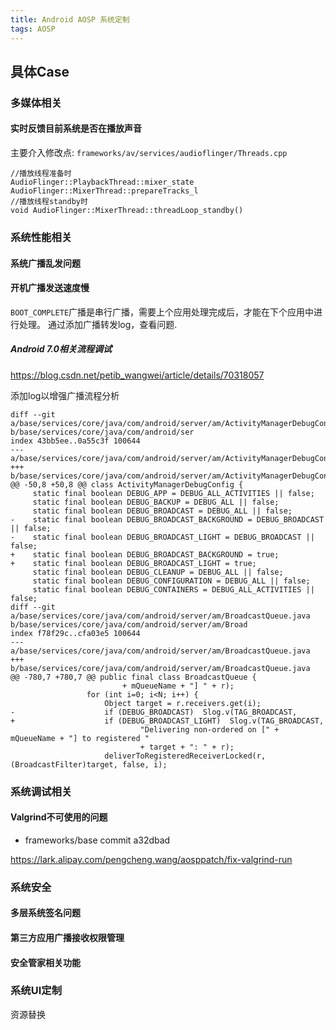 ```yaml
---
title: Android AOSP 系统定制
tags: AOSP
---
```


## 具体Case

### 多媒体相关

#### 实时反馈目前系统是否在播放声音

主要介入修改点: `frameworks/av/services/audioflinger/Threads.cpp`

```
//播放线程准备时
AudioFlinger::PlaybackThread::mixer_state AudioFlinger::MixerThread::prepareTracks_l
//播放线程standby时
void AudioFlinger::MixerThread::threadLoop_standby()
```

### 系统性能相关

#### 系统广播乱发问题

#### 开机广播发送速度慢

`BOOT_COMPLETE`广播是串行广播，需要上个应用处理完成后，才能在下个应用中进行处理。
通过添加广播转发log，查看问题.

##### Android 7.0相关流程调试

https://blog.csdn.net/petib_wangwei/article/details/70318057

添加log以增强广播流程分析

```
diff --git a/base/services/core/java/com/android/server/am/ActivityManagerDebugConfig.java b/base/services/core/java/com/android/ser
index 43bb5ee..0a55c3f 100644
--- a/base/services/core/java/com/android/server/am/ActivityManagerDebugConfig.java
+++ b/base/services/core/java/com/android/server/am/ActivityManagerDebugConfig.java
@@ -50,8 +50,8 @@ class ActivityManagerDebugConfig {
     static final boolean DEBUG_APP = DEBUG_ALL_ACTIVITIES || false;
     static final boolean DEBUG_BACKUP = DEBUG_ALL || false;
     static final boolean DEBUG_BROADCAST = DEBUG_ALL || false;
-    static final boolean DEBUG_BROADCAST_BACKGROUND = DEBUG_BROADCAST || false;
-    static final boolean DEBUG_BROADCAST_LIGHT = DEBUG_BROADCAST || false;
+    static final boolean DEBUG_BROADCAST_BACKGROUND = true;
+    static final boolean DEBUG_BROADCAST_LIGHT = true;
     static final boolean DEBUG_CLEANUP = DEBUG_ALL || false;
     static final boolean DEBUG_CONFIGURATION = DEBUG_ALL || false;
     static final boolean DEBUG_CONTAINERS = DEBUG_ALL_ACTIVITIES || false;
diff --git a/base/services/core/java/com/android/server/am/BroadcastQueue.java b/base/services/core/java/com/android/server/am/Broad
index f78f29c..cfa03e5 100644
--- a/base/services/core/java/com/android/server/am/BroadcastQueue.java
+++ b/base/services/core/java/com/android/server/am/BroadcastQueue.java
@@ -780,7 +780,7 @@ public final class BroadcastQueue {
                         + mQueueName + "] " + r);
                 for (int i=0; i<N; i++) {
                     Object target = r.receivers.get(i);
-                    if (DEBUG_BROADCAST)  Slog.v(TAG_BROADCAST,
+                    if (DEBUG_BROADCAST_LIGHT)  Slog.v(TAG_BROADCAST,
                             "Delivering non-ordered on [" + mQueueName + "] to registered "
                             + target + ": " + r);
                     deliverToRegisteredReceiverLocked(r, (BroadcastFilter)target, false, i);
```

### 系统调试相关

#### Valgrind不可使用的问题

* frameworks/base commit a32dbad

https://lark.alipay.com/pengcheng.wang/aosppatch/fix-valgrind-run

### 系统安全

#### 多层系统签名问题

#### 第三方应用广播接收权限管理

#### 安全管家相关功能

### 系统UI定制

资源替换
